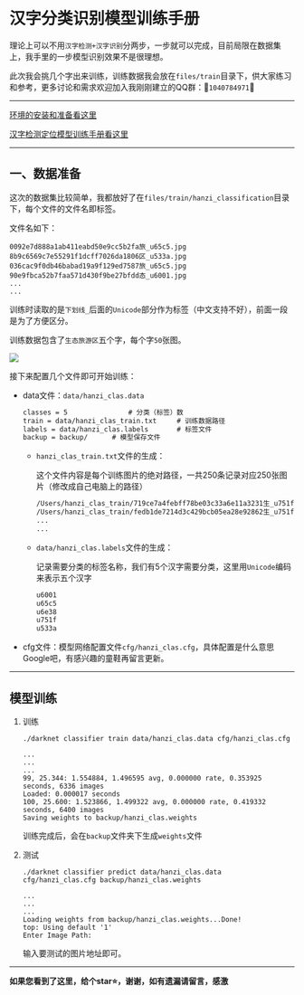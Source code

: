 # 汉字分类识别模型训练手册

理论上可以不用`汉字检测+汉字识别`分两步，一步就可以完成，目前局限在数据集上，我手里的一步模型识别效果不是很理想。

此次我会挑几个字出来训练，训练数据我会放在`files/train`目录下，供大家练习和参考，更多讨论和需求欢迎加入我刚刚建立的QQ群：:rocket:`1040784971`:rocket:

---

[环境的安装和准备看这里](./Ubuntu18.04%20install%20darknet%20yolo-v3%7Ccuda%7Ccudnn%7Copencv%7Canaconda.md)

[汉字检测定位模型训练手册看这里](./detector_train_handbook.md)

---

## 一、数据准备

这次的数据集比较简单，我都放好了在`files/train/hanzi_classification`目录下，每个文件的文件名即标签。

文件名如下：

```shell
0092e7d888a1ab411eabd50e9cc5b2fa旅_u65c5.jpg  8b9c6569c7e55291f1dcff7026da1806区_u533a.jpg
036cac9f0db46babad19a9f129ed7587旅_u65c5.jpg  90e9fbca52b7faa571d430f9be27bfdd态_u6001.jpg
...
...
```

训练时读取的是`下划线_`后面的`Unicode`部分作为标签（中文支持不好），前面一段是为了方便区分。

训练数据包含了`生态旅游区`五个字，每个字`50`张图。

![](../media/0b7bbb3595309f7f9123704ef354a52d%E6%97%85_u65c5.jpg)

接下来配置几个文件即可开始训练：

- data文件：`data/hanzi_clas.data`

  ```txt
  classes = 5				# 分类（标签）数
  train = data/hanzi_clas_train.txt		# 训练数据路径
  labels = data/hanzi_clas.labels		# 标签文件
  backup = backup/		# 模型保存文件
  ```

  - `hanzi_clas_train.txt`文件的生成：

    这个文件内容是每个训练图片的绝对路径，一共250条记录对应250张图片（修改成自己电脑上的路径）

    ```txt
    /Users/hanzi_clas_train/719ce7a4febff78be03c33a6e11a3231生_u751f.jpg
    /Users/hanzi_clas_train/fedb1de7214d3c429bcb05ea28e92862生_u751f.jpg
    ...
    ...
    ```

  - `data/hanzi_clas.labels`文件的生成：

    记录需要分类的标签名称，我们有5个汉字需要分类，这里用`Unicode`编码来表示五个汉字

    ```txt
    u6001
    u65c5
    u6e38
    u751f
    u533a
    ```

- cfg文件：模型网络配置文件`cfg/hanzi_clas.cfg`，具体配置是什么意思Google吧，有感兴趣的童鞋再留言更新。

---

## 模型训练

1. 训练

   `./darknet classifier train data/hanzi_clas.data cfg/hanzi_clas.cfg`

   ```shell
   ...
   ...
   ...
   99, 25.344: 1.554884, 1.496595 avg, 0.000000 rate, 0.353925 seconds, 6336 images
   Loaded: 0.000017 seconds
   100, 25.600: 1.523866, 1.499322 avg, 0.000000 rate, 0.419332 seconds, 6400 images
   Saving weights to backup/hanzi_clas.weights
   ```

   训练完成后，会在`backup`文件夹下生成`weights`文件

2. 测试

   `./darknet classifier predict data/hanzi_clas.data cfg/hanzi_clas.cfg backup/hanzi_clas.weights `

   ```shell
   ...
   ...
   ...
   Loading weights from backup/hanzi_clas.weights...Done!
   top: Using default '1'
   Enter Image Path: 
   ```

   输入要测试的图片地址即可。

---

**如果您看到了这里，给个star:star:，谢谢，如有遗漏请留言，感激**

